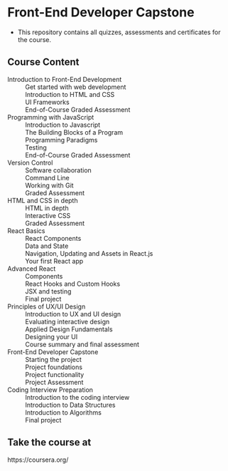 # Front-End Developer Capstone
* This repository contains all quizzes, assessments and certificates for the course.<br>
<h2> Course Content </h2>
<dl>
<dt>Introduction to Front-End Development</dt>
<dd>Get started with web development</dd>
<dd>Introduction to HTML and CSS</dd>
<dd>UI Frameworks</dd>
<dd>End-of-Course Graded Assessment</dd>
<dt>Programming with JavaScript</dt>
<dd>Introduction to Javascript</dd>
<dd>The Building Blocks of a Program</dd>
<dd>Programming Paradigms</dd>
<dd>Testing</dd>
<dd>End-of-Course Graded Assessment</dd>
<dt>Version Control</dt>
<dd>Software collaboration</dd>
<dd>Command Line</dd>
<dd>Working with Git</dd>
<dd>Graded Assessment</dd>
<dt>HTML and CSS in depth</dt>
<dd>HTML in depth</dd>
<dd>Interactive CSS</dd>
<dd>Graded Assessment</dd>
<dt>React Basics</dt>
<dd>React Components</dd>
<dd>Data and State</dd>
<dd>Navigation, Updating and Assets in React.js</dd>
<dd>Your first React app</dd>
<dt>Advanced React</dt>
<dd>Components</dd>
<dd>React Hooks and Custom Hooks</dd>
<dd>JSX and testing</dd>
<dd>Final project</dd>
<dt>Principles of UX/UI Design</dt>
<dd>Introduction to UX and UI design</dd>
<dd>Evaluating interactive design</dd>
<dd>Applied Design Fundamentals</dd>
<dd>Designing your UI</dd>
<dd>Course summary and final assessment</dd>
<dt>Front-End Developer Capstone</dt>
<dd>Starting the project</dd>
<dd>Project foundations</dd>
<dd>Project functionality</dd>
<dd>Project Assessment</dd>
<dt>Coding Interview Preparation</dt>
<dd>Introduction to the coding interview</dd>
<dd>Introduction to Data Structures</dd>
<dd>Introduction to Algorithms</dd>
<dd>Final project</dd>
</dl>
<h2>Take the course at</h2>
<p>https://coursera.org/</p><br>

